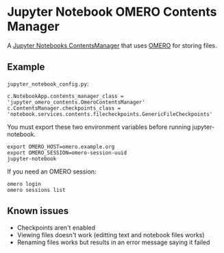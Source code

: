 # Jupyter Notebook OMERO Contents Manager

A [Jupyter Notebooks ContentsManager](https://jupyter-notebook.readthedocs.io/en/stable/extending/contents.html#writing-a-custom-contentsmanager) that uses [OMERO](https://www.openmicroscopy.org/omero/) for storing files.



## Example


`jupyter_notebook_config.py`:
```
c.NotebookApp.contents_manager_class = 'jupyter_omero_contents.OmeroContentsManager'
c.ContentsManager.checkpoints_class = 'notebook.services.contents.filecheckpoints.GenericFileCheckpoints'
```
You must export these two environment variables before running jupyter-notebook.
```
export OMERO_HOST=omero.example.org
export OMERO_SESSION=omero-session-uuid
jupyter-notebook
```
If you need an OMERO session:
```
omero login
omero sessions list
```


## Known issues
- Checkpoints aren't enabled
- Viewing files doesn't work (editting text and notebook files works)
- Renaming files works but results in an error message saying it failed
